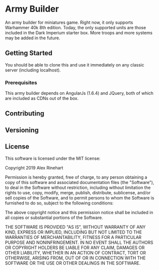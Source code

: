 # Army Builder

An army builder for miniatures game. Right now, it only supports Warhammer 40k 8th edition.
Today, the only supported units are those included in the Dark Imperium starter box.
More troops and more systems may be added in the future.

## Getting Started

You should be able to clone this and use it immediately on any classic server (including localhost).

### Prerequisites

This army builder depends on AngularJs (1.6.4) and JQuery, both of which are included as CDNs out of the box.

## Contributing

## Versioning

## License

This software is licensed under the MIT license:

Copyright 2019 Alex Rinehart

Permission is hereby granted, free of charge, to any person obtaining a copy of this software and associated documentation files (the "Software"), to deal in the Software without restriction, including without limitation the rights to use, copy, modify, merge, publish, distribute, sublicense, and/or sell copies of the Software, and to permit persons to whom the Software is furnished to do so, subject to the following conditions:

The above copyright notice and this permission notice shall be included in all copies or substantial portions of the Software.

THE SOFTWARE IS PROVIDED "AS IS", WITHOUT WARRANTY OF ANY KIND, EXPRESS OR IMPLIED, INCLUDING BUT NOT LIMITED TO THE WARRANTIES OF MERCHANTABILITY, FITNESS FOR A PARTICULAR PURPOSE AND NONINFRINGEMENT. IN NO EVENT SHALL THE AUTHORS OR COPYRIGHT HOLDERS BE LIABLE FOR ANY CLAIM, DAMAGES OR OTHER LIABILITY, WHETHER IN AN ACTION OF CONTRACT, TORT OR OTHERWISE, ARISING FROM, OUT OF OR IN CONNECTION WITH THE SOFTWARE OR THE USE OR OTHER DEALINGS IN THE SOFTWARE.
